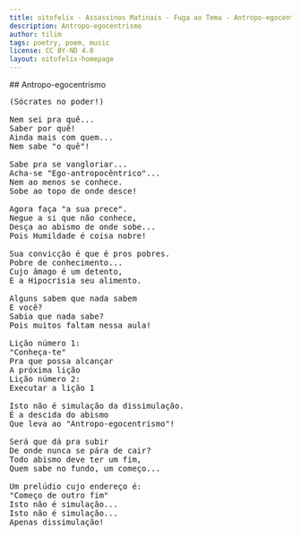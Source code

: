 ```yaml
---
title: oitofelix - Assassinos Matinais - Fuga ao Tema - Antropo-egocentrismo
description: Antropo-egocentrismo
author: tilim
tags: poetry, poem, music
license: CC BY-ND 4.0
layout: oitofelix-homepage
---
```

<div id="markdown" markdown="1">
## Antropo-egocentrismo

<pre class="poem">
(Sócrates no poder!)

Nem sei pra quê...
Saber por quê!
Ainda mais com quem...
Nem sabe "o quê"!

Sabe pra se vangloriar...
Acha-se "Ego-antropocêntrico"...
Nem ao menos se conhece.
Sobe ao topo de onde desce!

Agora faça "a sua prece".
Negue a si que não conhece,
Desça ao abismo de onde sobe...
Pois Humildade é coisa nobre!

Sua convicção é que é pros pobres.
Pobre de conhecimento...
Cujo âmago é um detento,
E a Hipocrisia seu alimento.

Alguns sabem que nada sabem
E você?
Sabia que nada sabe?
Pois muitos faltam nessa aula!

Lição número 1:
"Conheça-te"
Pra que possa alcançar
A próxima lição
Lição número 2:
Executar a lição 1

Isto não é simulação da dissimulação.
É a descida do abismo
Que leva ao "Antropo-egocentrismo"!

Será que dá pra subir
De onde nunca se pára de cair?
Todo abismo deve ter um fim,
Quem sabe no fundo, um começo...

Um prelúdio cujo endereço é:
"Começo de outro fim"
Isto não é simulação...
Isto não é simulação...
Apenas dissimulação!
</pre>

</div>
